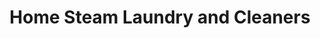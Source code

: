 ---
title: "Home Steam Laundry and Cleaners"
url: /austin/home-steam-laundry-and-cleaners/
shop: Wäscherei
---
